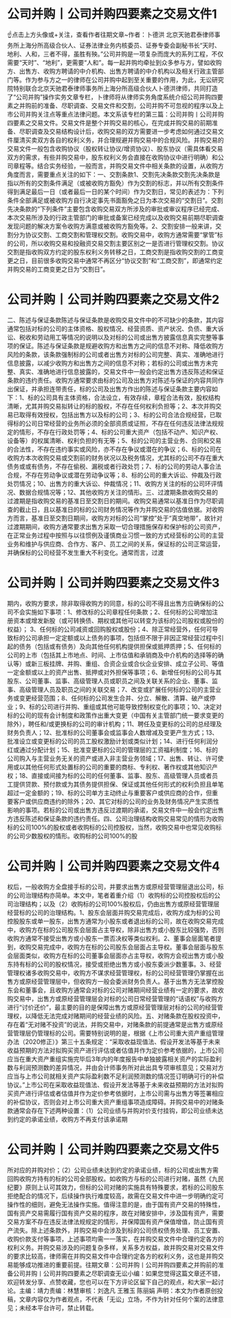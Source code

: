 # 公司并购丨公司并购四要素之交易文件1

☝点击上方头像或+关注，查看作者往期文章~作者：卜德洪 北京天驰君泰律师事务所上海分所高级合伙人、证券法律业务内核委员、证券专委会副秘书长“天时、地利、人和，三者不得，虽胜有殃。”公司并购是一项复杂而庞大的系列工程，不仅需要“天时”、“地利”，更需要“人和”。每一起并购均牵扯到众多参与方，譬如收购方、出售方、收购方聘请的中介机构、出售方聘请的中介机构以及相关行政主管部门等。作为参与方之一的律师在公司并购中起到至关重要的作用，为此，无讼研究院特别联合北京天驰君泰律师事务所上海分所高级合伙人卜德洪律师，共同打造了“公司并购”操作实务文章专栏，卜律师将从律师实务角度系统介绍公司并购四要素之并购前的准备、尽职调查、交易文件和交割，公司并购不可忽视的程序以及上市公司并购关注点等重点法律问题。本文系该专栏的第三篇：公司并购丨公司并购四要素之交易文件。交易文件是整个并购交易的核心，在完成并购交易的前期准备、尽职调查及交易结构设计后，收购交易的双方需要进一步考虑如何通过交易文件厘清买卖双方各自的权利义务，并合理规避并购交易中的合规风险。并购交易的交易文件一般包含收购协议（股权转让协议/增资协议）、股东协议（需具体看交易双方的需求，有些并购交易中，股东权利义务会直接在收购协议中进行明确）和公司章程等。结合实务经验，一般而言，并购交易文件中相关条款的设置，从收购方角度而言，需要重点关注的如下：一、交割条款1、交割先决条款交割先决条款是指以所有的交割条件满足（或被收购方豁免）作为交割的标志，并以所有交割条件得到满足最后一日（或者最后一日的某个时间）作为交割日，常见的表述为：下列条件全部满足或被收购方自行决定事先书面豁免之日为本次交易的“交割日”。交割先决条款的“下列条件”主要包含收购交易双方所涉及的审批或审议程序已经完成、本次交易所涉及的行政主管部门的审批或备案已经完成以及收购交易前期尽职调查发现问题的解决方案令收购方满意或被收购方豁免等。2、交割安排一般来讲，交割分为协议交割、工商交割和管理权交割。收购交易中，收购方通常需要“掌管”标的公司，所以收购交易和投融资交易交割主要区别之一是否进行管理权交割。协议交割是指收购双方约定的股东权利义务转移之日，工商交割是指收购交割的工商变更之日，目前很多收购交易中通常不再区分“协议交割”和“工商交割”，即通常约定并购交易的工商变更之日为“交割日”。

# 公司并购丨公司并购四要素之交易文件2

二、陈述与保证条款陈述与保证条款是收购交易文件中的不可缺少的条款，其内容通常包括对标的公司的主体资格、股权情况、经营资质、资产状况、负债、重大诉讼、税收和劳动用工等情况的说明以及对标的公司或出售方披露信息真实完整等事项的保证。陈述与保证条款是规避收购方和出售方之间的信息不对称、降低收购方风险的条款，该条款强制标的公司或者出售方对标的公司完整、真实、准确地进行信息披露，以减少收购方和出售方之间的信息不对称；若标的公司或出售方未完整、真实、准确地进行信息披露的，交易文件中一般会约定出售方违反陈述和保证条款的违约责任。收购方通常要求由标的公司及出售方对陈述与保证的内容共同作出保证，并承担连带责任，标的公司及出售方作出的陈述与保证条款主要内容如下：1、标的公司具有主体资格，合法设立，有效存续，章程合法有效，股权结构清晰，尤其并购交易拟转让的标的股权，不存在任何权利负担等；2、本次并购交易已取得有效授权，包括出售方以及标的公司；3、标的公司合法合规经营，已取得标的公司日常经营的业务所必须的全部资质或证照，不存在任何违反法律法规规定的情形，不存在行政处罚等；4、标的公司重大资产（包括不动产、知识产权、设备等）的权属清晰、权利负担的有无等；5、标的公司的主营业务、合同和交易的合法性，不存在违约事实或风险，亦不存在争议或潜在的争议；6、标的公司在收购方本次收购交易或交割前的财务状况以及税务情况，尤其标的公司不存在重大债务或或有债务，不存在偷税、漏税或者行政处罚；7、标的公司的劳动人事合法合规，不存在劳动争议或潜在劳动争议等；8、标的公司的重大诉讼、仲裁及行政处罚情况；10、出售方的重大诉讼、仲裁情况；11、收购方关注的标的公司环评情况、数据合规情况等；12、其他收购方关注的情形。三、过渡期条款收购交易的过渡期是指收购交易的基准日至交割日的期间。收购交易通常以基准日作为尽职调查的截止日，且以基准日的标的公司财务情况等作为并购交易的估值依据。对收购方而言，基准日至交割日期间，收购方对标的公司“掌控”处于“真空地带”，故针对过渡期期间，收购方通常要求出售方采取一切合理措施保存和保护标的公司资产，在正常业务过程中按照与以往惯例及谨慎商业习惯一致的方式经营标的公司的主营业务和维护与供应商、合作方、客户、员工之间的关系，保证标的公司正常运营，并确保标的公司经营不发生重大不利变化。通常而言，过渡

# 公司并购丨公司并购四要素之交易文件3

期内，收购方要求，除非取得收购方的同意，标的公司不得且出售方应确保标的公司不会实施如下事项：1、修改标的公司章程任何条款；2、任何标的公司增加注册资本或增发新股（或可转换债、期权或其他可以转变为该标的公司股权或股份的权益）； 3、任何标的公司减资或回购股权或股份；4、除正常经营外，任何可导致标的公司承担一定定额或以上债务的事项，包括但不限于非因正常经营过程中引起的债务（包括或有债务）及向其他任何机构提供担保或抵押质押；5、任何标的公司的上市（包括其上市地点、时间、上市估值和承销商及中介机构的选择等的确认等）或新三板挂牌、并购、重组、合资企业或合伙企业安排、成立子公司、等值一定金额或以上的资产出售、抵押或对外担保等事项；6、新增任何标的公司与其股东、公司董事、监事、高级管理人员或职员之间及关联关系的企业、董事、监事、高级管理人员及职员之间的关联交易；7、改变或扩展任何标的公司的主营业务或变更经营范围；8、任何标的公司发生合并、分立、解散、清算、破产或停业；9、标的公司进行并购、重组或其他可能导致控制权变化的事项；10、决定对标的公司的现有会计制度和政策作出重大变更（中国有关主管部门统一要求变更的除外），聘任和/或更换标的公司的审计机构；11、聘任及变更标的公司的总经理及财务负责人；12、批准标的公司董事会或监事会人数增减及变更产生方式；13、批准设立或变更标的公司的员工股权激励计划或类似计划；14、进行任何利润分红或通过分配计划；15、批准变更标的公司的管理层的工资福利制度；16、标的公司购入与主营业务无关的资产或进入非主营业务领域；17、出售、转让、许可使用或以其他任何形式处置标的公司的重要的商标、专利权、著作权或其他知识产权；18、直接或间接为标的公司的任何董事、监事、股东、高级管理人员或者员工提供贷款、预付款或为其债务提供担保、保证或其他任何形式的权利负担且单笔超过一定金额的；19、标的公司单方主动终止与重要客户或供应商的合作，但重要客户或供应商违约的除外；20、其它对标的公司的业务及财务情况产生实质性影响的事项。若标的公司或出售方违反过渡期的承诺，交易文件中一般会约定出售方违反陈述和保证条款的违约责任。四、公司治理结构收购交易常见的情形为收购标的公司100%的股权或者收购标的公司控股权，当然，收购交易中也常见收购标的公司少数股权的情形。收购标的公司100%的股

# 公司并购丨公司并购四要素之交易文件4

权后，一般收购方全盘接手标的公司，并要求出售方或原经营管理层退出公司，标的公司治理结构亦简单。本文中，笔者着重介绍（1）收购标的公司控股权后的公司治理结构；以及（2）收购标的公司100%股权后，仍由出售方或原经营管理层经营标的公司的治理结构。1、股东会层面并购交易完成后，收购方成为标的公司控股股东或单一股东，出售方通常为小股东或者退出标的公司，故在收购交易完成中，收购方在标的公司股东会层面占主导权，除非出售方或小股东比较强势，否则收购方通常不接受出售方或小股东一票否决权等类似权利。2、董事会层面笔者提到，收购交易完成中，收购方在标的公司股东会层面占主导权。董事会层面与股东会层面类似，收购方在标的公司董事会层面亦占主导权，收购方会视出售方或小股东持有标的公司的股权情况，接受或拒绝出售方或小股东委派少数董事。3、经营管理权诸多收购交易中，收购方不谋求经营管理权，标的公司经营管理仍掌握在出售方或原经营管理层中，但收购方一般会委派财务负责人。基于出售方无法掌控股东会和董事会，且收购方通常会对标的公司对赌期间经营业绩有一定的要求，故收购交易中，出售方或原经营管理层会对标的公司日常经营管理的“话语权”与收购方进行“讨价还价”，最主要的目的是保障出售方或原经营管理层对标的公司的经营管理权，以降低无法完成对赌期间的经营业绩的风险。五、对赌条款在股权投资中，存在着“无对赌不投资”的说法，并购交易中，对赌条款的前提通常是出售方或原经营管理层仍管理标的公司。需要特别说明的是，根据《上市公司重大资产重组管理办法（2020修正）》第三十五条规定：“采取收益现值法、假设开发法等基于未来收益预期的方法对拟购买资产进行评估或者估值并作为定价参考依据的，上市公司应当在重大资产重组实施完毕后3年内的年度报告中单独披露相关资产的实际盈利数与利润预测数的差异情况，并由会计师事务所对此出具专项审核意见；交易对方应当与上市公司就相关资产实际盈利数不足利润预测数的情况签订明确可行的补偿协议。”上市公司在采取收益现值法、假设开发法等基于未来收益预期的方法对拟购买资产进行评估或者估值并作为定价参考依据时，上市公司需与出售方等签署相应的补偿协议，否则会对上市公司重大资产重组事项造成障碍。并购交易中的对赌条款通常会存在下述两种设置：（1）公司业绩与并购对价支付挂钩，即公司业绩未达到约定的承诺业绩，收购方不再支付该承诺期

# 公司并购丨公司并购四要素之交易文件5

所对应的并购对价；（2）公司业绩未达到约定的承诺业绩，标的公司或出售方需回购收购方持有的标的公司全部股权。如收购方与标的公司进行对赌，虽然《九民纪要》原则上认可其效力，但标的公司对赌的实施具有特殊要求，若标的公司股东拒绝配合的情况下，后续操作执行难度较高，故需在交易文件中进一步明确约定可操作性的细则，避免无法操作实施。值得注意的是，由于国有资产交易的特殊性，国有资产交易需履行国有资产交易的程序，故在对赌安排中，涉及国有资产，需要交易方案不存在违反法律法规规定的情形，并保障国有资产保值增值，防止国有资产流失。除上述条款外，并购交易中会涉及到标的公司债权债务处理、员工安置、收购价款支付等事项，上述事项均需一一落实，在并购交易文件中合理约定各方的权利义务。并购交易涉及的问题复杂多样，关系多方权益，故并购交易对交易文件的要求比较高，律师需在并购交易文件中合理约定各方的权利义务，这也是并购交易能够成功推进的重要前提。往期文章：公司并购丨公司并购四要素之并购前的准备公司并购丨公司并购四要素之尽职调查无讼小编：如果您觉得这篇文章还不错，欢迎转发分享、点赞收藏，您也可以在下方评论区留下自己的观点，和大家一起讨论。主编：靖力责编：林慧审核：刘逸凡 王雅玉 陈丽娟 声明：本文为作者原创投稿，文章内容仅为作者观点，不代表「无讼」立场，不作为针对任何个案的法律意见；未经本平台许可，禁止转载。

